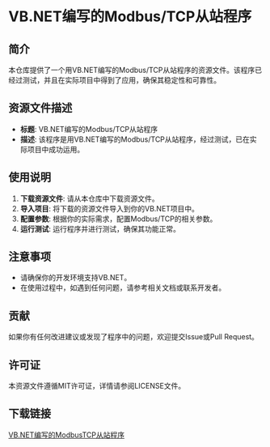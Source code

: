 # VB.NET编写的Modbus/TCP从站程序

## 简介

本仓库提供了一个用VB.NET编写的Modbus/TCP从站程序的资源文件。该程序已经过测试，并且在实际项目中得到了应用，确保其稳定性和可靠性。

## 资源文件描述

- **标题**: VB.NET编写的Modbus/TCP从站程序
- **描述**: 该程序是用VB.NET编写的Modbus/TCP从站程序，经过测试，已在实际项目中成功运用。

## 使用说明

1. **下载资源文件**: 请从本仓库中下载资源文件。
2. **导入项目**: 将下载的资源文件导入到你的VB.NET项目中。
3. **配置参数**: 根据你的实际需求，配置Modbus/TCP的相关参数。
4. **运行测试**: 运行程序并进行测试，确保其功能正常。

## 注意事项

- 请确保你的开发环境支持VB.NET。
- 在使用过程中，如遇到任何问题，请参考相关文档或联系开发者。

## 贡献

如果你有任何改进建议或发现了程序中的问题，欢迎提交Issue或Pull Request。

## 许可证

本资源文件遵循MIT许可证，详情请参阅LICENSE文件。

## 下载链接

[VB.NET编写的ModbusTCP从站程序](https://pan.quark.cn/s/2254d457adde)